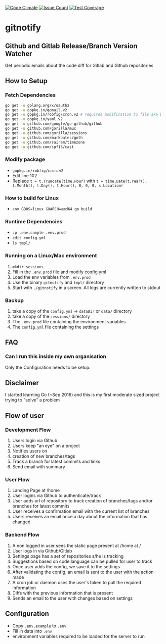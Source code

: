 [![Code Climate](https://codeclimate.com/github/sairam/gitnotify/badges/gpa.svg)](https://codeclimate.com/github/sairam/gitnotify)
[![Issue Count](https://codeclimate.com/github/sairam/gitnotify/badges/issue_count.svg)](https://codeclimate.com/github/sairam/gitnotify)
[![Test Coverage](https://codeclimate.com/github/sairam/gitnotify/badges/coverage.svg)](https://codeclimate.com/github/sairam/gitnotify/coverage)

# gitnotify
## Github and Gitlab Release/Branch Version Watcher
Get periodic emails about the code diff for Gitlab and Github repositories

## How to Setup
### Fetch Dependencies
```bash
go get -u golang.org/x/oauth2
go get -u gopkg.in/gomail.v2
go get -u gopkg.in/robfig/cron.v2 # requires modification to file aka bugfix
go get -u gopkg.in/yaml.v2
go get -u github.com/google/go-github/github
go get -u github.com/gorilla/mux
go get -u github.com/gorilla/sessions
go get -u github.com/markbates/goth
go get -u github.com/sairam/timezone
go get -u github.com/spf13/cast
```

### Modify package
* `gopkg.in/robfig/cron.v2`
* Edit line 102
* Replace `t = t.Truncate(time.Hour)` with `t = time.Date(t.Year(), t.Month(), t.Day(), t.Hour(), 0, 0, 0, s.Location)`

### How to build for Linux
* `env GOOS=linux GOARCH=amd64 go build`

### Runtime Dependencies
* `cp .env.sample .env.prod`
* `edit config.yml`
* `ls tmpl/`

### Running on a Linux/Mac environment
1. `mkdir sessions`
1. Fill in the `.env.prod` file and modify config.yml
1. Load the env variables from `.env.prod`
1. Use the binary `gitnotify` and `tmpl/` directory
1. Start with `./gitnotify` in a screen. All logs are currently written to stdout

### Backup
1. take a copy of the `config.yml` -> `dataDir` or `data/` directory
1. take a copy of the `sessions/` directory
1. The `.env.prod` file containing the environment variables
1. The `config.yml` file containing the settings

## FAQ
### Can I run this inside my own organisation
Only the Configuration needs to be setup.

## Disclaimer
I started learning Go (~Sep 2016) and this is my first moderate sized project trying to "solve" a problem

## Flow of user
### Development Flow
1. Users login via Github
1. Users keep "an eye" on a project
1. Notifies users on
  1. creation of new branches/tags
  1. Track a branch for latest commits and links
1. Send email with summary

### User Flow
1. Landing Page at /home
1. User logins via Github to authenticate/track
1. User adds url of repository to track creation of branches/tags and/or branches for latest commits
1. User receives a confirmation email with the current list of branches
1. Users receives an email once a day about the information that has changed

### Backend Flow
1. A non logged in user sees the static page present at /home at /
1. User logs in via Github/Gitlab
1. Settings page has a set of repositories s/he is tracking
1. Suggestions based on code language can be pulled for user to track
1. Once user adds the config, we save it to the settings
1. After validating the config, an email is sent to the user with the action made
1. A cron job or daemon uses the user's token to pull the required information
1. Diffs with the previous information that is present
1. Sends an email to the user with changes based on settings

## Configuration
* Copy `.env.example` to `.env`
* Fill in data into `.env`
* environment variables required to be loaded for the server to run
